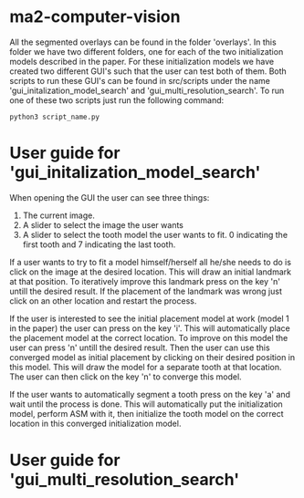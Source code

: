 # ma2-computer-vision

All the segmented overlays can be found in the folder 'overlays'.
In this folder we have two different folders, one for each of the two initialization models described in the paper.
For these initialization models we have created two different GUI's such that the user can test both of them.
Both scripts to run these GUI's can be found in src/scripts under the name 'gui_initalization_model_search' and
'gui_multi_resolution_search'.
To run one of these two scripts just run the following command:

    python3 script_name.py

# User guide for 'gui_initalization_model_search'
When opening the GUI the user can see three things:
1. The current image.
2. A slider to select the image the user wants
3. A slider to select the tooth model the user wants to fit. 0 indicating the first tooth and 7 indicating the last tooth.

If a user wants to try to fit a model himself/herself all he/she needs to do is click on the image at the desired location.
This will draw an initial landmark at that position.
To iteratively improve this landmark press on the key 'n' untill the desired result.
If the placement of the landmark was wrong just click on an other location and restart the process.

If the user is interested to see the initial placement model at work (model 1 in the paper) the user can press on the key 'i'.
This will automatically place the placement model at the correct location.
To improve on this model the user can press 'n' untill the desired result.
Then the user can use this converged model as initial placement by clicking on their desired position in this model.
This will draw the model for a separate tooth at that location. The user can then click on the key 'n' to converge this model.

If the user wants to automatically segment a tooth press on the key 'a' and wait until the process is done.
This will automatically put the initialization model, perform ASM with it, then initialize the tooth model on the correct
location in this converged initialization model.

# User guide for 'gui_multi_resolution_search'